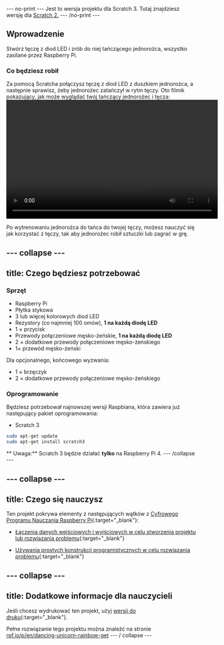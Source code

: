 \--- no-print \--- Jest to wersja projektu dla Scratch 3. Tutaj znajdziesz wersję dla [Scratch 2.](https://projects.raspberrypi.org/en/projects/dancing-unicorn-rainbow-scratch2) \--- /no-print \---

## Wprowadzenie

Stwórz tęczę z diod LED i zrób do niej tańczącego jednorożca, wszystko zasilane przez Raspberry Pi.

### Co będziesz robił

Za pomocą Scratcha połączysz tęczę z diod LED z duszkiem jednorożca, a następnie sprawisz, żeby jednorożec zatańczył w rytm tęczy. Oto filmik pokazujący, jak może wyglądać twój tańczący jednorożec i tęcza:<video width="560" height="315" controls> <source src="resources/Screencast.mp4" type="video/mp4"> Twoja przeglądarka nie obsługuje znacznika wideo, spróbuj FireFox lub Chrome </video> 

Po wytrenowaniu jednorożca do tańca do twojej tęczy, możesz nauczyć się jak korzystać z tęczy, tak aby jednorożec robił sztuczki lub zagrać w grę.

## \--- collapse \---

## title: Czego będziesz potrzebować

### Sprzęt

+ Raspberry Pi
+ Płytka stykowa
+ 3 lub więcej kolorowych diod LED
+ Rezystory (co najmniej 100 omów), **1 na każdą diodę LED**
+ 1 × przycisk
+ Przewody połączeniowe męsko-żeńskie, **1 na każdą diodę LED**
+ 2 × dodatkowe przewody połączeniowe męsko-żeńskiego
+ 1× przewód męsko-żeński

Dla opcjonalnego, końcowego wyzwania:

+ 1 × brzęczyk
+ 2 × dodatkowe przewody połączeniowe męsko-żeńskiego

### Oprogramowanie

Będziesz potrzebował najnowszej wersji Raspbiana, która zawiera już następujący pakiet oprogramowania:

+ Scratch 3

```bash
sudo apt-get update
sudo apt-get install scratch3
```

** Uwaga:** Scratch 3 będzie działać **tylko** na Raspberry Pi 4. \--- /collapse \---

## \--- collapse \---

## title: Czego się nauczysz

Ten projekt pokrywa elementy z następujących wątków z [Cyfrowego Programu Nauczania Raspberry Pi](http://rpf.io/curriculum){:target="_blank"}:

+ [Łączenia danych wejściowych i wyjściowych w celu stworzenia projektu lub rozwiązania problemu](https://curriculum.raspberrypi.org/physical-computing/builder/){:target="_blank"}

+ [Używania prostych konstrukcji programistycznych w celu rozwiązania problemu](https://www.raspberrypi.org/curriculum/programming/builder){:target="_blank"}

## \--- collapse \---

## title: Dodatkowe informacje dla nauczycieli

Jeśli chcesz wydrukować ten projekt, użyj [wersji do druku](https://projects.raspberrypi.org/en/projects/dancing-unicorn-rainbow/print){:target="_blank"}.

Pełne rozwiązanie tego projektu można znaleźć na stronie [rpf.io/p/en/dancing-unicorn-rainbow-get](https://rpf.io/p/en/dancing-unicorn-rainbow-get) \--- / collapse \---